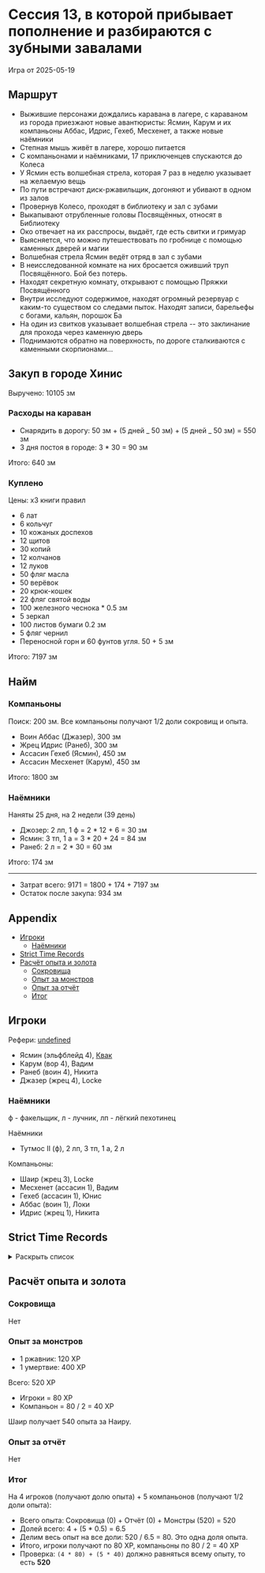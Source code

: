 # Сессия 13, в которой прибывает пополнение и разбираются с зубными завалами

<!--
<a title="" href="">
  <img src="" style="width:800px" />
</a>
-->

Игра от 2025-05-19

## Маршрут

- Выжившие персонажи дождались каравана в лагере, с караваном из города приезжают новые авантюристы: Ясмин, Карум и их
  компаньоны Аббас, Идрис, Гехеб, Месхенет, а также новые наёмники
- Степная мышь живёт в лагере, хорошо питается
- С компаньонами и наёмниками, 17 приключенцев спускаются до Колеса
- У Ясмин есть волшебная стрела, которая 7 раз в неделю указывает на желаемую вещь
- По пути встречают диск-ржавильщик, догоняют и убивают в одном из залов
- Провернув Колесо, проходят в библиотеку и зал с зубами
- Выкапывают отрубленные головы Посвящённых, относят в Библиотеку
- Око отвечает на их расспросы, выдаёт, где есть свитки и гримуар
- Выясняется, что можно путешествовать по гробнице с помощью каменных дверей и магии
- Волшебная стрела Ясмин ведёт отряд в зал с зубами
- В неисследованной комнате на них бросается оживший труп Посвящённого. Бой без потерь.
- Находят секретную комнату, открывают с помощью Пряжки Посвящённого
- Внутри исследуют содержимое, находят огромный резервуар с каким-то существом со следами пыток. Находят записи,
  барельефы с богами, кальян, порошок Ба
- На один из свитков указывает волшебная стрела -- это заклинание для прохода через каменную дверь
- Поднимаются обратно на поверхность, по дороге сталкиваются с каменными скорпионами...

## Закуп в городе Хинис

Выручено: 10105 зм

### Расходы на караван

- Снарядить в дорогу: 50 зм + (5 дней _ 50 зм) + (5 дней _ 50 зм) = 550 зм
- 3 дня постоя в городе: 3 \* 30 = 90 зм

Итого: 640 зм

### Куплено

Цены: x3 книги правил

- 6 лат
- 6 кольчуг
- 10 кожаных доспехов
- 12 щитов
- 30 копий
- 12 колчанов
- 12 луков
- 50 фляг масла
- 50 верёвок
- 20 крюк-кошек
- 22 фляг святой воды
- 100 железного чеснока \* 0.5 зм
- 5 зеркал
- 100 листов бумаги 0.2 зм
- 5 фляг чернил
- Переносной горн и 60 фунтов угля. 50 + 5 зм

Итого: 7197 зм

## Найм

### Компаньоны

Поиск: 200 зм. Все компаньоны получают 1/2 доли сокровищ и опыта.

- Воин Аббас (Джазер), 300 зм
- Жрец Идрис (Ранеб), 300 зм
- Ассасин Гехеб (Ясмин), 450 зм
- Ассасин Месхенет (Карум), 450 зм

Итого: 1800 зм

### Наёмники

Наняты 25 дня, на 2 недели (39 день)

- Джозер: 2 лп, 1 ф = 2 \* 12 + 6 = 30 зм
- Ясмин: 3 тп, 1 а = 3 \* 20 + 24 = 84 зм
- Ранеб: 2 л = 2 \* 30 = 60 зм

Итого: 174 зм

---

- Затрат всего: 9171 = 1800 + 174 + 7197 зм
- Остаток после закупа: 934 зм

## Appendix

<!-- toc -->

- [Игроки](#%D0%B8%D0%B3%D1%80%D0%BE%D0%BA%D0%B8)
  - [Наёмники](#%D0%BD%D0%B0%D1%91%D0%BC%D0%BD%D0%B8%D0%BA%D0%B8)
- [Strict Time Records](#strict-time-records)
- [Расчёт опыта и золота](#%D1%80%D0%B0%D1%81%D1%87%D1%91%D1%82-%D0%BE%D0%BF%D1%8B%D1%82%D0%B0-%D0%B8-%D0%B7%D0%BE%D0%BB%D0%BE%D1%82%D0%B0)
  - [Сокровища](#%D1%81%D0%BE%D0%BA%D1%80%D0%BE%D0%B2%D0%B8%D1%89%D0%B0)
  - [Опыт за монстров](#%D0%BE%D0%BF%D1%8B%D1%82-%D0%B7%D0%B0-%D0%BC%D0%BE%D0%BD%D1%81%D1%82%D1%80%D0%BE%D0%B2)
  - [Опыт за отчёт](#%D0%BE%D0%BF%D1%8B%D1%82-%D0%B7%D0%B0-%D0%BE%D1%82%D1%87%D1%91%D1%82)
  - [Итог](#%D0%B8%D1%82%D0%BE%D0%B3)

<!-- tocstop -->

## Игроки

Рефери: [undefined](https://t.me/oktottrpg)

- Ясмин (эльфблейд 4), [Квак](https://t.me/troglog)
- Карум (вор 4), Вадим
- Ранеб (воин 4), Никита
- Джазер (жрец 4), Locke

### Наёмники

ф - факельщик, л - лучник, лп - лёгкий пехотинец

Наёмники

- Тутмос II (ф), 2 лп, 3 тп, 1 а, 2 л

Компаньоны:

- Шаир (жрец 3), Locke
- Месхенет (ассасин 1), Вадим
- Гехеб (ассасин 1), Юнис
- Аббас (воин 1), Локи
- Идрис (жрец 1), Никита

## Strict Time Records

<details><summary>Раскрыть список</summary>

По дням

- 1 день: 1ч + 2ч20м (игра 1) 10 января
- 2 день: отдых в лагере, ночёвка (игра 2) 17 января
- 3 день: 1ч + 3ч20м, остались внутри (конец игры 2). 4ч30м внутри (игра 3). 2ч30м (игра 4).
- 4-7 день: отдых, наём
- 8 день: раскопки шахты снаружи (конец игры 4) (игра 5)
- 9 день: 3ч10м внутри (конец игры 5) (игра 6), вышли наружу и ночевали в лагере
- 10 день: 4ч внутри (конец игры 6), 7ч + 40м в гротах (игра 7), 1ч10 м (игра 8) (Ширин, икра)
- 11-13 день: отдых в лагере, отправка каравана с сокровищами в поселение
- 14 день: 4ч10м (конец игры 8), 3ч40м (игра 9)
- 15 день: отдых, исследования (конец игры 9)
- 16 день (игра 10)
- 17 день: караван доезжает до поселения (игра 11), лечение в лагере
- 18 день: лечение в лагере
- 19 день: спуск в гробницу (7ч20м) (конец игры 11) (игра 12)
- 20 день: икра в Ширин созревает, караван выезжает обратно, спуск в гробницу и обратно (2ч40м) (конец игры 12)
- 21-25 дни: дорога, караван в лагере
- 26 день: гробница (5ч10м) (конец игры 13)
- ...
- 40 день: кончается оплата наёмников

</details>

## Расчёт опыта и золота

### Сокровища

Нет

### Опыт за монстров

- 1 ржавник: 120 XP
- 1 умертвие: 400 XP

Всего: 520 XP

- Игроки = 80 XP
- Компаньон = 80 / 2 = 40 XP

Шаир получает 540 опыта за Наиру.

### Опыт за отчёт

Нет

### Итог

На 4 игроков (получают долю опыта) + 5 компаньонов (получают 1/2 доли опыта):

- Всего опыта: Сокровища (0) + Отчёт (0) + Монстры (520) = 520
- Долей всего: 4 + (5 \* 0.5) = 6.5
- Делим весь опыт на все доли: 520 / 6.5 = 80. Это одна доля опыта.
- Итого, игроки получают по 80 XP, компаньоны по 80 / 2 = 40 XP
- Проверка: `(4 * 80) + (5 * 40)` должно равняться всему опыту, то есть **520**
